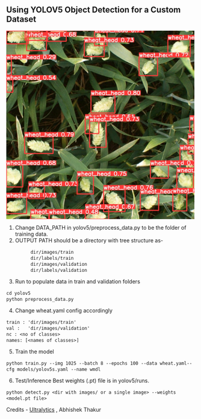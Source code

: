## Using YOLOV5 Object Detection for a Custom Dataset
<img src='https://github.com/akjayant/Custom_YOLOv5/raw/main/results_wheat_dataset/2fd875eaa.jpg' height=500 width=500 align='center'>

1.  Change DATA_PATH in yolov5/preprocess_data.py to be the folder of training data.
2. OUTPUT PATH  should be a directory with tree structure as- 
```
         dir/images/train
         dir/labels/train
         dir/images/validation
         dir/labels/validation
```
3. Run to populate data in train and validation folders
```
cd yolov5
python preprocess_data.py
```
4. Change wheat.yaml config accordingly

```
train : 'dir/images/train'
val :   'dir/images/validation'
nc : <no of classes>
names: [<names of classes>]
```
5. Train the model
```
python train.py --img 1025 --batch 8 --epochs 100 --data wheat.yaml--cfg models/yolov5s.yaml --name wmdl
```
6. Test/Inference
Best weights (.pt) file is in yolov5/runs.
```
python detect.py <dir with images/ or a single image> --weights <model.pt file>
```
Credits - [Ultralytics](https://github.com/ultralytics/yolov5) , Abhishek Thakur
